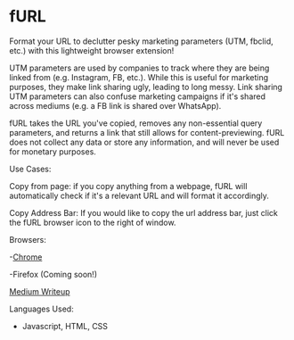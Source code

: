 # fURL
Format your URL to declutter pesky marketing parameters (UTM, fbclid, etc.) with this lightweight browser extension!

UTM parameters are used by companies to track where they are being linked from (e.g. Instagram, FB, etc.). While this is useful for marketing purposes, they make link sharing ugly, leading to long messy. Link sharing UTM parameters can also confuse marketing campaigns if it's shared across mediums (e.g. a FB link is shared over WhatsApp). 

fURL takes the URL you've copied, removes any non-essential query parameters, and returns a link that still allows for content-previewing. fURL does not collect any data or store any information, and will never be used for monetary purposes.

Use Cases:

Copy from page:
if you copy anything from a webpage, fURL will automatically check if it's a relevant URL and will format it accordingly. 

Copy Address Bar:
If you would like to copy the url address bar, just click the fURL browser icon to the right of window.


Browsers:

-[Chrome](https://chrome.google.com/webstore/detail/furl/dbhadidpkhleeifeiablhhigmmpeggac?hl=en&authuser=0)

-Firefox (Coming soon!)

[Medium Writeup](https://medium.com/@m_93939/building-a-browser-extension-to-remove-utm-parameters-from-urls-considerations-and-lessons-learned-707fd13d6e53)

Languages Used:
- Javascript, HTML, CSS
